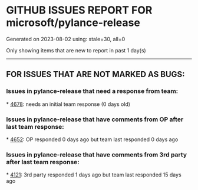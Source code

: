 
# GITHUB ISSUES REPORT FOR microsoft/pylance-release


Generated on 2023-08-02 using: stale=30, all=0


Only showing items that are new to report in past 1 day(s)


---

## FOR ISSUES THAT ARE NOT MARKED AS BUGS:


### Issues in pylance-release that need a response from team:


\* [4678](https://github.com/microsoft/pylance-release/issues/4678 "Pylance not completing suggestions for first party imports"): needs an initial team response (0 days old)

### Issues in pylance-release that have comments from OP after last team response:


\* [4652](https://github.com/microsoft/pylance-release/issues/4652 "Code completion for magic (double dunder) method signatures after typing `def __`"): OP responded 0 days ago but team last responded 0 days ago

### Issues in pylance-release that have comments from 3rd party after last team response:


\* [4121](https://github.com/microsoft/pylance-release/issues/4121 "Pylance runs out of memory while scanning files in workspace"): 3rd party responded 1 days ago but team last responded 15 days ago

